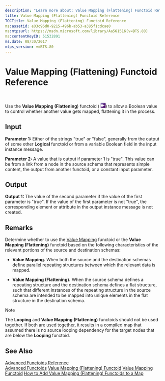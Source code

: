 ```yaml
---
description: "Learn more about: Value Mapping (Flattening) Functoid Reference"
title: Value Mapping (Flattening) Functoid Reference
TOCTitle: Value Mapping (Flattening) Functoid Reference
ms:assetid: e03c96d0-9215-496b-ab53-a385f1cdcae0
ms:mtpsurl: https://msdn.microsoft.com/library/Aa561516(v=BTS.80)
ms:contentKeyID: 51532891
ms.date: 08/30/2017
mtps_version: v=BTS.80
---
```


# Value Mapping (Flattening) Functoid Reference

 

Use the **Value Mapping (Flattening)** functoid ( ![](images/Aa561516.0b7c29fa-4dbc-4497-9411-86c7d1b81387(BTS.80).jpeg)) to allow a Boolean value to control whether another value gets mapped, flattening it in the process.

## Input

**Parameter 1:** Either of the strings "true" or "false", generally from the output of some other **Logical** functoid or from a variable Boolean field in the input instance message.

**Parameter 2:** A value that is output if parameter 1 is "true". This value can be from a link from a node in the source schema that represents simple content, the output from another functoid, or a constant input parameter.

## Output

**Output 1:** The value of the second parameter if the value of the first parameter is "true". If the value of the first parameter is not "true", the corresponding element or attribute in the output instance message is not created.

## Remarks

Determine whether to use the [Value Mapping](value-mapping-functoid-reference.md) functoid or the **Value Mapping (Flattening)** functoid based on the following characteristics of the relevant portions of the source and destination schemas:

  - **Value Mapping.** When both the source and the destination schemas define parallel repeating structures between which the relevant data is mapped.

  - **Value Mapping (Flattening).** When the source schema defines a repeating structure and the destination schema defines a flat structure, such that different instances of the repeating structure in the source schema are intended to be mapped into unique elements in the flat structure in the destination schema.


> [!NOTE]
> <P>The <STRONG>Looping</STRONG> and <STRONG>Value Mapping (Flattening)</STRONG> functoids should not be used together. If both are used together, it results in a compiled map that assumed there is no source looping dependency for the target nodes that are below the <STRONG>Looping</STRONG> functoid.</P>



## See Also

[Advanced Functoids Reference](advanced-functoids-reference.md)  
[Advanced Functoids](https://msdn.microsoft.com/library/aa561121\(v=bts.80\))  
[Value Mapping (Flattening) Functoid](https://msdn.microsoft.com/library/aa578572\(v=bts.80\))  
[Value Mapping Functoid](https://msdn.microsoft.com/library/aa559723\(v=bts.80\))  
[How to Add Value Mapping (Flattening) Functoids to a Map](https://msdn.microsoft.com/library/aa546740\(v=bts.80\))

